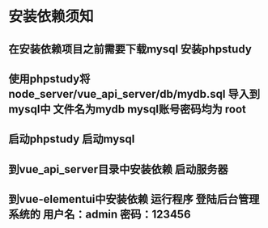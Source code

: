 # 安装依赖须知
  ## 在安装依赖项目之前需要下载mysql  安装phpstudy
  ## 使用phpstudy将node_server/vue_api_server/db/mydb.sql 导入到mysql中 文件名为mydb  mysql账号密码均为 root
  ## 启动phpstudy 启动mysql
  ## 到vue_api_server目录中安装依赖 启动服务器
  ## 到vue-elementui中安装依赖 运行程序  登陆后台管理系统的 用户名：admin  密码：123456
